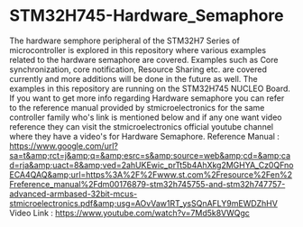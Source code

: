 # STM32H745-Hardware_Semaphore
The hardware semphore peripheral of the STM32H7 Series of microcontroller is explored in this repository where various examples related to the hardware semaphore are covered.  Examples such as Core synchronization, core notification, Resource Sharing etc. are covered currently and more additions will be done in the future as well.  The examples in this repository are running on the STM32H745 NUCLEO Board.  If you want to get more info regarding Hardware semaphore you can refer to the reference manual provided by stmicroelectronics for the same controller family who's link is mentioned below and if any one want video reference they can visit the stmicroelectronics official youtube channel where they have a video's for Hardware Semaphore.  Reference Manual : https://www.google.com/url?sa=t&amp;rct=j&amp;q=&amp;esrc=s&amp;source=web&amp;cd=&amp;cad=rja&amp;uact=8&amp;ved=2ahUKEwic_prTt5b4AhXkg2MGHYA_Cz0QFnoECA4QAQ&amp;url=https%3A%2F%2Fwww.st.com%2Fresource%2Fen%2Freference_manual%2Fdm00176879-stm32h745755-and-stm32h747757-advanced-armbased-32bit-mcus-stmicroelectronics.pdf&amp;usg=AOvVaw1RT_ysSQnAFLY9mEWDZhHV  Video Link : https://www.youtube.com/watch?v=7Md5k8VWQgc
